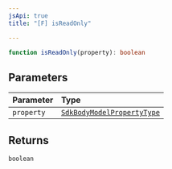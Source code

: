 ```yaml
---
jsApi: true
title: "[F] isReadOnly"

---
```

```ts
function isReadOnly(property): boolean
```

## Parameters

| Parameter | Type |
| :------ | :------ |
| `property` | [`SdkBodyModelPropertyType`](../interfaces/SdkBodyModelPropertyType.md) |

## Returns

`boolean`

